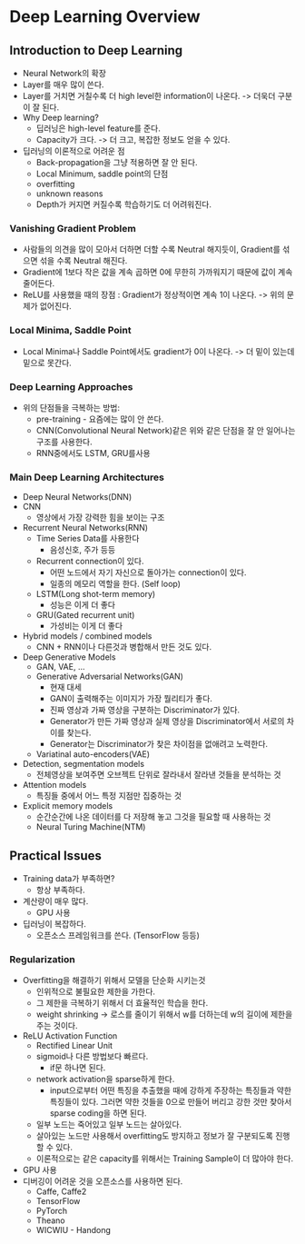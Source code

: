 Deep Learning Overview
=======================

Introduction to Deep Learning
-----------------------------
* Neural Network의 확장
* Layer를 매우 많이 쓴다.
* Layer를 거치면 거칠수록 더 high level한 information이 나온다. -> 더욱더 구분이 잘 된다.
* Why Deep learning?
	* 딥러닝은 high-level feature를 준다.
	* Capacity가 크다. -> 더 크고, 복잡한 정보도 얻을 수 있다.
* 딥러닝의 이론적으로 어려운 점
	* Back-propagation을 그냥 적용하면 잘 안 된다.
	* Local Minimum, saddle point의 단점
	* overfitting
	* unknown reasons
	* Depth가 커지면 커질수록 학습하기도 더 어려워진다.


### Vanishing Gradient Problem
* 사람들의 의견을 많이 모아서 더하면 더할 수록 Neutral 해지듯이, Gradient를 섞으면 섞을 수록 Neutral 해진다.
* Gradient에 1보다 작은 값을 계속 곱하면 0에 무한히 가까워지기 때문에 값이 계속 줄어든다.
* ReLU를 사용했을 때의 장점 : Gradient가 정상적이면 계속 1이 나온다. -> 위의 문제가 없어진다.



### Local Minima, Saddle Point
* Local Minima나 Saddle Point에서도 gradient가 0이 나온다. -> 더 밑이 있는데 밑으로 못간다.


### Deep Learning Approaches
* 위의 단점들을 극복하는 방법:
	* pre-training - 요즘에는 많이 안 쓴다.
	* CNN(Convolutional Neural Network)같은 위와 같은 단점을 잘 안 일어나는 구조를 사용한다.
	* RNN중에서도 LSTM, GRU를사용


### Main Deep Learning Architectures
* Deep Neural Networks(DNN)
* CNN
	* 영상에서 가장 강력한 힘을 보이는 구조
* Recurrent Neural Networks(RNN)
	* Time Series Data를 사용한다
		* 음성신호, 주가 등등
	* Recurrent connection이 있다.
		* 어떤 노드에서 자기 자신으로 돌아가는 connection이 있다.
		* 일종의 메모리 역할을 한다. (Self loop)
	* LSTM(Long shot-term memory)
		* 성능은 이게 더 좋다
	* GRU(Gated recurrent unit)
		* 가성비는 이게 더 좋다
* Hybrid models / combined models
	* CNN + RNN이나 다른것과 병합해서 만든 것도 있다.
* Deep Generative Models
	* GAN, VAE, ...
	* Generative Adversarial Networks(GAN)
		* 현재 대세
		* GAN이 출력해주는 이미지가 가장 뭘리티가 좋다.
		* 진짜 영상과 가짜 영상을 구분하는 Discriminator가 있다.
		* Generator가 만든 가짜 영상과 실제 영상을 Discriminator에서 서로의 차이를 찾는다.
		* Generator는 Discriminator가 찾은 차이점을 없애려고 노력한다.
	* Variatinal auto-encoders(VAE)
* Detection, segmentation models
	* 전체영상을 보여주면 오브젝트 단위로 잘라내서 잘라낸 것들을 분석하는 것
* Attention models
	* 특징들 중에서 어느 특정 지점만 집중하는 것
* Explicit memory models
	* 순간순간에 나온 데이터를 다 저장해 놓고 그것을 필요할 때 사용하는 것
	* Neural Turing Machine(NTM) 




Practical Issues
-----------------
* Training data가 부족하면?
	* 항상 부족하다.
* 계산량이 매우 많다.
	* GPU 사용
* 딥러닝이 복잡하다.
	* 오픈소스 프레임워크를 쓴다. (TensorFlow 등등)


### Regularization
* Overfitting을 해결하기 위해서 모델을 단순화 시키는것
	* 인위적으로 불필요한 제한을 가한다.
	* 그 제한을 극복하기 위해서 더 효율적인 학습을 한다.
	* weight shrinking -> 로스를 줄이기 위해서 w를 더하는데 w의 길이에 제한을 주는 것이다.
* ReLU Activation Function
	* Rectified Linear Unit
	* sigmoid나 다른 방법보다 빠르다.
		* if문 하나면 된다.
	* network activation을 sparse하게 한다.
		* input으로부터 어떤 특징을 추출했을 때에 강하게 주장하는 특징들과 약한 특징들이 있다. 그러면 약한 것들을 0으로 만들어 버리고 강한 것만 찾아서 sparse coding을 하면 된다.
	* 일부 노드는 죽어있고 일부 노드는 살아있다.
	* 살아있는 노드만 사용해서 overfitting도 방지하고 정보가 잘 구분되도록 진행할 수 있다.
	* 이론적으로는 같은 capacity를 위해서는 Training Sample이 더 많아야 한다.
* GPU 사용
* 디버깅이 어려운 것을 오픈소스를 사용하면 된다.
	* Caffe, Caffe2
	* TensorFlow
	* PyTorch
	* Theano
	* WICWIU - Handong
